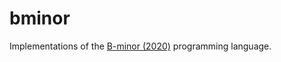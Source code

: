 # bminor

Implementations of the [B-minor (2020)](https://www3.nd.edu/~dthain/courses/cse40243/fall2020/bminor.html) programming
language.
